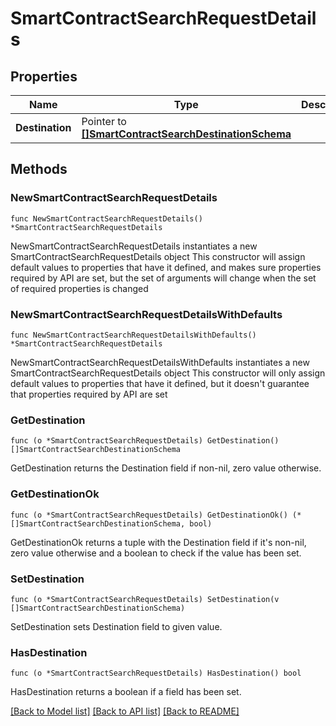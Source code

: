 # SmartContractSearchRequestDetails

## Properties

Name | Type | Description | Notes
------------ | ------------- | ------------- | -------------
**Destination** | Pointer to [**[]SmartContractSearchDestinationSchema**](SmartContractSearchDestinationSchema.md) |  | [optional] 

## Methods

### NewSmartContractSearchRequestDetails

`func NewSmartContractSearchRequestDetails() *SmartContractSearchRequestDetails`

NewSmartContractSearchRequestDetails instantiates a new SmartContractSearchRequestDetails object
This constructor will assign default values to properties that have it defined,
and makes sure properties required by API are set, but the set of arguments
will change when the set of required properties is changed

### NewSmartContractSearchRequestDetailsWithDefaults

`func NewSmartContractSearchRequestDetailsWithDefaults() *SmartContractSearchRequestDetails`

NewSmartContractSearchRequestDetailsWithDefaults instantiates a new SmartContractSearchRequestDetails object
This constructor will only assign default values to properties that have it defined,
but it doesn't guarantee that properties required by API are set

### GetDestination

`func (o *SmartContractSearchRequestDetails) GetDestination() []SmartContractSearchDestinationSchema`

GetDestination returns the Destination field if non-nil, zero value otherwise.

### GetDestinationOk

`func (o *SmartContractSearchRequestDetails) GetDestinationOk() (*[]SmartContractSearchDestinationSchema, bool)`

GetDestinationOk returns a tuple with the Destination field if it's non-nil, zero value otherwise
and a boolean to check if the value has been set.

### SetDestination

`func (o *SmartContractSearchRequestDetails) SetDestination(v []SmartContractSearchDestinationSchema)`

SetDestination sets Destination field to given value.

### HasDestination

`func (o *SmartContractSearchRequestDetails) HasDestination() bool`

HasDestination returns a boolean if a field has been set.


[[Back to Model list]](../README.md#documentation-for-models) [[Back to API list]](../README.md#documentation-for-api-endpoints) [[Back to README]](../README.md)


